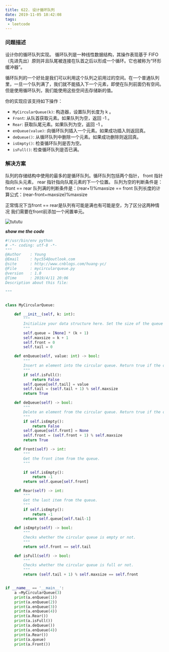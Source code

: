 ```yaml
---
title: 622. 设计循环队列
date: 2019-11-05 18:42:08
tags:
 - leetcode
---
```

### 问题描述

设计你的循环队列实现。 循环队列是一种线性数据结构，其操作表现基于 FIFO（先进先出）原则并且队尾被连接在队首之后以形成一个循环。它也被称为“环形缓冲器”。
<!-- more -->

循环队列的一个好处是我们可以利用这个队列之前用过的空间。在一个普通队列里，一旦一个队列满了，我们就不能插入下一个元素，即使在队列前面仍有空间。但是使用循环队列，我们能使用这些空间去存储新的值。

你的实现应该支持如下操作：

- `MyCircularQueue(k)`: 构造器，设置队列长度为 k 。
- `Front`: 从队首获取元素。如果队列为空，返回 -1 。
- `Rear`: 获取队尾元素。如果队列为空，返回 -1 。
- `enQueue(value)`: 向循环队列插入一个元素。如果成功插入则返回真。
- `deQueue()`: 从循环队列中删除一个元素。如果成功删除则返回真。
- `isEmpty()`: 检查循环队列是否为空。
- `isFull()`: 检查循环队列是否已满。

### 解决方案

队列的存储结构中使用的最多的是循环队列。循环队列包括两个指针， front 指针指向队头元素， rear 指针指向队尾元素的下一个位置。
队列为空的判断条件是：front == rear
队列满的判断条件是：(rear+1)%maxsize == front
队列长度的计算公式：(rear-front+maxsize)%maxsize

正常情况下当front == rear是队列有可能是满也有可能是空，为了区分这两种情况 我们需要在front前添加一个闲置单元。

![tututu](http://ww1.sinaimg.cn/large/d126accegy1g1z044bgxyj20li06bq41.jpg)

***show me the code***

``````python
#!/usr/bin/env python
# -*- coding: utf-8 -*-
"""
@Author    : Young
@Email     : hyc554@outlook.com
@site      : http://www.cnblogs.com/huang-yc/
@File      : mycircularqueue.py
@version   : 1.0
@Time      : 2019/4/11 20:06
Description about this file:

"""


class MyCircularQueue:

    def __init__(self, k: int):
        """
        Initialize your data structure here. Set the size of the queue to be k.
        """
        self.queue = [None] * (k + 1)
        self.maxsize = k + 1
        self.front = 0
        self.tail = 0

    def enQueue(self, value: int) -> bool:
        """
        Insert an element into the circular queue. Return true if the operation is successful.
        """
        if self.isFull():
            return False
        self.queue[self.tail] = value
        self.tail = (self.tail + 1) % self.maxsize
        return True

    def deQueue(self) -> bool:
        """
        Delete an element from the circular queue. Return true if the operation is successful.
        """
        if self.isEmpty():
            return False
        self.queue[self.front] = None
        self.front = (self.front + 1) % self.maxsize
        return True

    def Front(self) -> int:
        """
        Get the front item from the queue.
        """

        if self.isEmpty():
            return -1
        return self.queue[self.front]

    def Rear(self) -> int:
        """
        Get the last item from the queue.
        """
        if self.isEmpty():
            return -1
        return self.queue[self.tail-1]

    def isEmpty(self) -> bool:
        """
        Checks whether the circular queue is empty or not.
        """
        return self.front == self.tail

    def isFull(self) -> bool:
        """
        Checks whether the circular queue is full or not.
        """
        return (self.tail + 1) % self.maxsize == self.front


if __name__ == '__main__':
    a =MyCircularQueue(3)
    print(a.enQueue(1))
    print(a.enQueue(2))
    print(a.enQueue(3))
    print(a.enQueue(4))
    print(a.Rear())
    print(a.isFull())
    print(a.deQueue())
    print(a.enQueue(4))
    print(a.Rear())
    print(a.queue)
    print(a.Front())
``````
